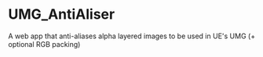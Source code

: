 # UMG_AntiAliser

A web app that anti-aliases alpha layered images to be used in UE's UMG (+ optional RGB packing)
